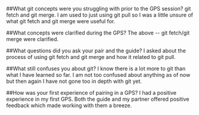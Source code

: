 ##What git concepts were you struggling with prior to the GPS session?
git fetch and git merge. I am used to just using git pull so I was a little unsure of what git fetch and git merge were useful for.

##What concepts were clarified during the GPS?
The above -- git fetch/git merge were clarified.

##What questions did you ask your pair and the guide?
I asked about the process of using git fetch and git merge and how it related to git pull.

##What still confuses you about git?
I know there is a lot more to git than what I have learned so far. I am not too confused about anything as of now but then again I have not gone too in depth with git yet.

##How was your first experience of pairing in a GPS?
I had a positive experience in my first GPS. Both the guide and my partner offered positive feedback which made working with them a breeze.